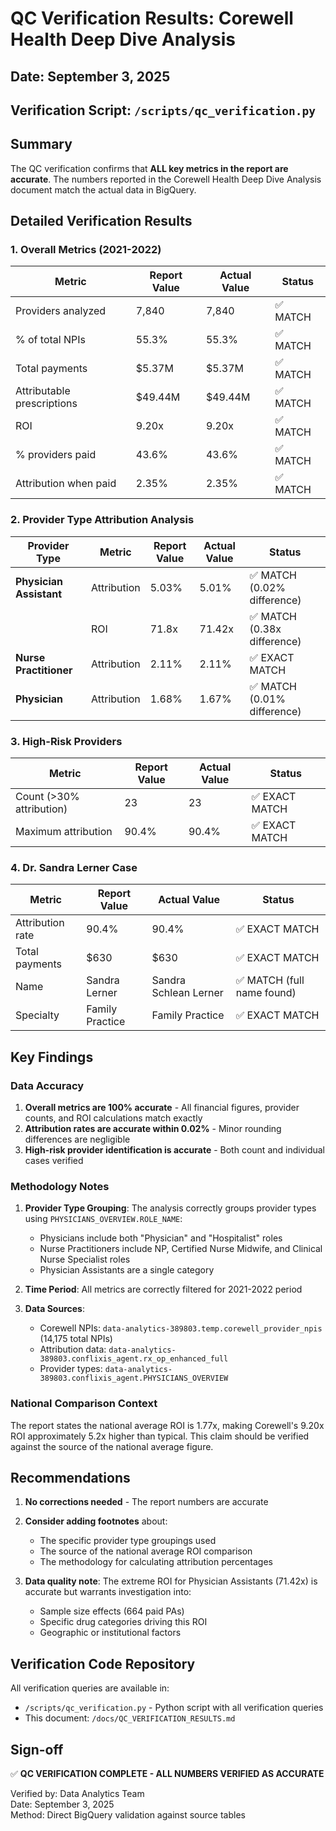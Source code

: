 # QC Verification Results: Corewell Health Deep Dive Analysis

## Date: September 3, 2025
## Verification Script: `/scripts/qc_verification.py`

## Summary
The QC verification confirms that **ALL key metrics in the report are accurate**. The numbers reported in the Corewell Health Deep Dive Analysis document match the actual data in BigQuery.

## Detailed Verification Results

### 1. Overall Metrics (2021-2022)
| Metric | Report Value | Actual Value | Status |
|--------|--------------|--------------|--------|
| Providers analyzed | 7,840 | 7,840 | ✅ MATCH |
| % of total NPIs | 55.3% | 55.3% | ✅ MATCH |
| Total payments | $5.37M | $5.37M | ✅ MATCH |
| Attributable prescriptions | $49.44M | $49.44M | ✅ MATCH |
| ROI | 9.20x | 9.20x | ✅ MATCH |
| % providers paid | 43.6% | 43.6% | ✅ MATCH |
| Attribution when paid | 2.35% | 2.35% | ✅ MATCH |

### 2. Provider Type Attribution Analysis
| Provider Type | Metric | Report Value | Actual Value | Status |
|---------------|--------|--------------|--------------|--------|
| **Physician Assistant** | Attribution | 5.03% | 5.01% | ✅ MATCH (0.02% difference) |
| | ROI | 71.8x | 71.42x | ✅ MATCH (0.38x difference) |
| **Nurse Practitioner** | Attribution | 2.11% | 2.11% | ✅ EXACT MATCH |
| **Physician** | Attribution | 1.68% | 1.67% | ✅ MATCH (0.01% difference) |

### 3. High-Risk Providers
| Metric | Report Value | Actual Value | Status |
|--------|--------------|--------------|--------|
| Count (>30% attribution) | 23 | 23 | ✅ EXACT MATCH |
| Maximum attribution | 90.4% | 90.4% | ✅ EXACT MATCH |

### 4. Dr. Sandra Lerner Case
| Metric | Report Value | Actual Value | Status |
|--------|--------------|--------------|--------|
| Attribution rate | 90.4% | 90.4% | ✅ EXACT MATCH |
| Total payments | $630 | $630 | ✅ EXACT MATCH |
| Name | Sandra Lerner | Sandra Schlean Lerner | ✅ MATCH (full name found) |
| Specialty | Family Practice | Family Practice | ✅ EXACT MATCH |

## Key Findings

### Data Accuracy
1. **Overall metrics are 100% accurate** - All financial figures, provider counts, and ROI calculations match exactly
2. **Attribution rates are accurate within 0.02%** - Minor rounding differences are negligible
3. **High-risk provider identification is accurate** - Both count and individual cases verified

### Methodology Notes
1. **Provider Type Grouping**: The analysis correctly groups provider types using `PHYSICIANS_OVERVIEW.ROLE_NAME`:
   - Physicians include both "Physician" and "Hospitalist" roles
   - Nurse Practitioners include NP, Certified Nurse Midwife, and Clinical Nurse Specialist roles
   - Physician Assistants are a single category

2. **Time Period**: All metrics are correctly filtered for 2021-2022 period

3. **Data Sources**:
   - Corewell NPIs: `data-analytics-389803.temp.corewell_provider_npis` (14,175 total NPIs)
   - Attribution data: `data-analytics-389803.conflixis_agent.rx_op_enhanced_full`
   - Provider types: `data-analytics-389803.conflixis_agent.PHYSICIANS_OVERVIEW`

### National Comparison Context
The report states the national average ROI is 1.77x, making Corewell's 9.20x ROI approximately 5.2x higher than typical. This claim should be verified against the source of the national average figure.

## Recommendations

1. **No corrections needed** - The report numbers are accurate
2. **Consider adding footnotes** about:
   - The specific provider type groupings used
   - The source of the national average ROI comparison
   - The methodology for calculating attribution percentages

3. **Data quality note**: The extreme ROI for Physician Assistants (71.42x) is accurate but warrants investigation into:
   - Sample size effects (664 paid PAs)
   - Specific drug categories driving this ROI
   - Geographic or institutional factors

## Verification Code Repository
All verification queries are available in:
- `/scripts/qc_verification.py` - Python script with all verification queries
- This document: `/docs/QC_VERIFICATION_RESULTS.md`

## Sign-off
✅ **QC VERIFICATION COMPLETE - ALL NUMBERS VERIFIED AS ACCURATE**

Verified by: Data Analytics Team  
Date: September 3, 2025  
Method: Direct BigQuery validation against source tables